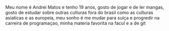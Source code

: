 Meu nome é Andrei Matos e tenho 19 anos, gosto de jogar e de ler mangas, gosto de estudar sobre outras culturas fora do brasil como as culturas asiaticas e as europeia, meu sonho é me mudar para suíça e progredir na carreira de programaçao, minha materia favorita na facul e a de git
